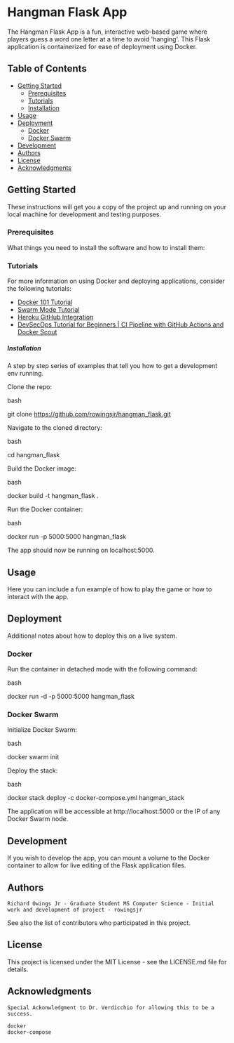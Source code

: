 # Hangman Flask App

The Hangman Flask App is a fun, interactive web-based game where players guess a word one letter at a time to avoid 'hanging'. This Flask application is containerized for ease of deployment using Docker.

## Table of Contents

- [Getting Started](#getting-started)
  - [Prerequisites](#prerequisites)
  - [Tutorials](#tutorials)
  - [Installation](#installation)
- [Usage](#usage)
- [Deployment](#deployment)
  - [Docker](#docker)
  - [Docker Swarm](#docker-swarm)
- [Development](#development)
- [Authors](#authors)
- [License](#license)
- [Acknowledgments](#acknowledgments)

## Getting Started

These instructions will get you a copy of the project up and running on your local machine for development and testing purposes.

### Prerequisites

What things you need to install the software and how to install them:

### Tutorials

For more information on using Docker and deploying applications, consider the following tutorials:

- [Docker 101 Tutorial](https://www.docker.com/101-tutorial/)
- [Swarm Mode Tutorial](https://docs.docker.com/engine/swarm/swarm-tutorial/)
- [Heroku GitHub Integration](https://devcenter.heroku.com/articles/github-integration)
- [DevSecOps Tutorial for Beginners | CI Pipeline with GitHub Actions and Docker Scout](https://www.youtube.com/watch?v=gLJdrXPn0ns)


##### Installation

A step by step series of examples that tell you how to get a development env running.

Clone the repo:

bash

git clone https://github.com/rowingsjr/hangman_flask.git

Navigate to the cloned directory:

bash

cd hangman_flask

Build the Docker image:

bash

docker build -t hangman_flask .

Run the Docker container:

bash

docker run -p 5000:5000 hangman_flask

The app should now be running on localhost:5000.

## Usage

Here you can include a fun example of how to play the game or how to interact with the app.

## Deployment

Additional notes about how to deploy this on a live system.

### Docker

Run the container in detached mode with the following command:

bash

docker run -d -p 5000:5000 hangman_flask

### Docker Swarm

Initialize Docker Swarm:

bash

docker swarm init

Deploy the stack:

bash

docker stack deploy -c docker-compose.yml hangman_stack

The application will be accessible at http://localhost:5000 or the IP of any Docker Swarm node.

## Development

If you wish to develop the app, you can mount a volume to the Docker container to allow for live editing of the Flask application files.

## Authors

    Richard Owings Jr - Graduate Student MS Computer Science - Initial work and development of project - rowingsjr

See also the list of contributors who participated in this project.

## License

This project is licensed under the MIT License - see the LICENSE.md file for details.

## Acknowledgments

    Special Ackonwledgment to Dr. Verdicchio for allowing this to be a success. 

```bash
docker
docker-compose
